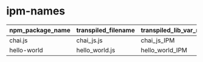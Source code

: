 
# ipm-names
|npm_package_name|transpiled_filename|transpiled_lib_var_name|system_name|package_folder_name|service_name|git_repo_name|
|---|---|---|---|---|---|---|
|chai.js|chai_js.js|chai_js_IPM|chai_js|chai_js_IPM|chai_js|chai_js|
|hello-world|hello_world.js|hello_world_IPM|hello_world|hello_world_IPM|hello_world|hello_world|
